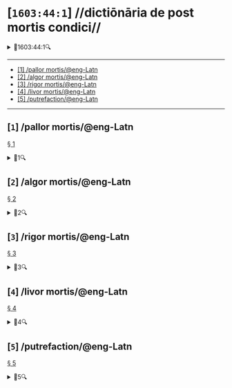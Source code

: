 # [`1603:44:1`] //dictiōnāria de post mortis condici//


<details><summary>🔎1603:44:1🔍</summary>
  <dl>
    <dt>#item+conceptum+numerordinatio</dt>
    <dd>1603:1:1:44:1</dd>
    <dt>#item+conceptum+codicem</dt>
    <dd>44_1</dd>
    <dt>#status+conceptum</dt>
    <dd>70</dd>
    <dt>#status+conceptum+codicem</dt>
    <dd>70</dd>
    <dt>#item+rem+i_qcc+is_zxxx+ix_n1603</dt>
    <dd>1603:44:1</dd>
    <dt>#item+rem+i_qcc+is_zxxx+ix_wikiq</dt>
    <dd>Q99312209</dd>
    <dt>#item+rem+i_mul+is_zyyy</dt>
    <dd>//dictiōnāria de post mortis condici//</dd>
  </dl>
</details>

----

- <a href='#1'>[1] /pallor mortis/@eng-Latn</a>
- <a href='#2'>[2] /algor mortis/@eng-Latn</a>
- <a href='#3'>[3] /rigor mortis/@eng-Latn</a>
- <a href='#4'>[4] /livor mortis/@eng-Latn</a>
- <a href='#5'>[5] /putrefaction/@eng-Latn</a>

----

## [`1`] /pallor mortis/@eng-Latn

<a id='1' href='#1'>§ 1</a>


<details><summary>🔎1🔍</summary>
  <dl>
    <dt>#item+conceptum+numerordinatio</dt>
    <dd>1603:44:1:1</dd>
    <dt>#item+conceptum+codicem</dt>
    <dd>1</dd>
    <dt>#status+conceptum</dt>
    <dd>60</dd>
    <dt>#status+conceptum+codicem</dt>
    <dd>60</dd>
    <dt>#item+rem+i_qcc+is_zxxx+ix_wikiq</dt>
    <dd>Q3493484</dd>
    <dt>#item+rem+i_qcc+is_zxxx+ix_hxlix</dt>
    <dd>ix_pallormortis</dd>
    <dt>#item+rem+i_qcc+is_zxxx+ix_hxlvoc</dt>
    <dd>v_lat_pallormortis</dd>
    <dt>#item+rem+i_ara+is_arab</dt>
    <dd>شحوب الموت</dd>
    <dt>#item+rem+i_rus+is_cyrl</dt>
    <dd>трупная бледность</dd>
    <dt>#item+rem+i_por+is_latn</dt>
    <dd>pallor mortis</dd>
    <dt>#item+rem+i_eng+is_latn</dt>
    <dd>pallor mortis</dd>
    <dt>#item+rem+i_fra+is_latn</dt>
    <dd>pallor mortis</dd>
    <dt>#item+rem+i_nld+is_latn</dt>
    <dd>pallor mortis</dd>
    <dt>#item+rem+i_deu+is_latn</dt>
    <dd>pallor mortis</dd>
    <dt>#item+rem+i_spa+is_latn</dt>
    <dd>pallor mortis</dd>
    <dt>#item+rem+i_ita+is_latn</dt>
    <dd>pallor mortis</dd>
    <dt>#item+rem+i_swe+is_latn</dt>
    <dd>likblekhet</dd>
    <dt>#item+rem+i_pol+is_latn</dt>
    <dd>bladość pośmiertna</dd>
    <dt>#item+rem+i_fin+is_latn</dt>
    <dd>kuolonkalpeus</dd>
    <dt>#item+rem+i_vie+is_latn</dt>
    <dd>tái nhạt tử thi</dd>
    <dt>#item+rem+i_bul+is_cyrl</dt>
    <dd>трупна бледост</dd>
    <dt>#item+rem+i_slv+is_latn</dt>
    <dd>mrliška bledica</dd>
    <dt>#item+rem+i_ces+is_latn</dt>
    <dd>pallor mortis</dd>
  </dl>
</details>



## [`2`] /algor mortis/@eng-Latn

<a id='2' href='#2'>§ 2</a>


<details><summary>🔎2🔍</summary>
  <dl>
    <dt>#item+conceptum+numerordinatio</dt>
    <dd>1603:44:1:2</dd>
    <dt>#item+conceptum+codicem</dt>
    <dd>2</dd>
    <dt>#status+conceptum</dt>
    <dd>60</dd>
    <dt>#status+conceptum+codicem</dt>
    <dd>60</dd>
    <dt>#item+rem+i_qcc+is_zxxx+ix_wikiq</dt>
    <dd>Q1500381</dd>
    <dt>#item+rem+i_qcc+is_zxxx+ix_hxlix</dt>
    <dd>ix_algormortis</dd>
    <dt>#item+rem+i_qcc+is_zxxx+ix_hxlvoc</dt>
    <dd>v_lat_algormortis</dd>
    <dt>#item+rem+i_ara+is_arab</dt>
    <dd>برودة الموت</dd>
    <dt>#item+rem+i_rus+is_cyrl</dt>
    <dd>посмертное охлаждение</dd>
    <dt>#item+rem+i_por+is_latn</dt>
    <dd>algor mortis</dd>
    <dt>#item+rem+i_eng+is_latn</dt>
    <dd>algor mortis</dd>
    <dt>#item+rem+i_fra+is_latn</dt>
    <dd>algor mortis</dd>
    <dt>#item+rem+i_nld+is_latn</dt>
    <dd>algor mortis</dd>
    <dt>#item+rem+i_deu+is_latn</dt>
    <dd>algor mortis</dd>
    <dt>#item+rem+i_spa+is_latn</dt>
    <dd>algor mortis</dd>
    <dt>#item+rem+i_ita+is_latn</dt>
    <dd>algor mortis</dd>
    <dt>#item+rem+i_swe+is_latn</dt>
    <dd>likkyla</dd>
    <dt>#item+rem+i_pol+is_latn</dt>
    <dd>oziębienie pośmiertne</dd>
    <dt>#item+rem+i_fin+is_latn</dt>
    <dd>kuolonkylmyys</dd>
    <dt>#item+rem+i_vie+is_latn</dt>
    <dd>mát lạnh tử thi</dd>
    <dt>#item+rem+i_bul+is_cyrl</dt>
    <dd>трупно изстиване</dd>
    <dt>#item+rem+i_slv+is_latn</dt>
    <dd>mrliška ohladitev</dd>
    <dt>#item+rem+i_ces+is_latn</dt>
    <dd>algor mortis</dd>
    <dt>#item+rem+i_jpn+is_jpan</dt>
    <dd>死冷</dd>
  </dl>
</details>



## [`3`] /rigor mortis/@eng-Latn

<a id='3' href='#3'>§ 3</a>


<details><summary>🔎3🔍</summary>
  <dl>
    <dt>#item+conceptum+numerordinatio</dt>
    <dd>1603:44:1:3</dd>
    <dt>#item+conceptum+codicem</dt>
    <dd>3</dd>
    <dt>#status+conceptum</dt>
    <dd>60</dd>
    <dt>#status+conceptum+codicem</dt>
    <dd>60</dd>
    <dt>#item+rem+i_qcc+is_zxxx+ix_wikiq</dt>
    <dd>Q274095</dd>
    <dt>#item+rem+i_qcc+is_zxxx+ix_hxlix</dt>
    <dd>ix_rigormortis</dd>
    <dt>#item+rem+i_qcc+is_zxxx+ix_hxlvoc</dt>
    <dd>v_lat_rigormortis</dd>
    <dt>#item+rem+i_ara+is_arab</dt>
    <dd>تخشب موتي</dd>
    <dt>#item+rem+i_rus+is_cyrl</dt>
    <dd>трупное окоченение</dd>
    <dt>#item+rem+i_por+is_latn</dt>
    <dd>rigor mortis</dd>
    <dt>#item+rem+i_eng+is_latn</dt>
    <dd>rigor mortis</dd>
    <dt>#item+rem+i_fra+is_latn</dt>
    <dd>rigidité cadavérique</dd>
    <dt>#item+rem+i_nld+is_latn</dt>
    <dd>lijkstijfheid</dd>
    <dt>#item+rem+i_deu+is_latn</dt>
    <dd>totenstarre</dd>
    <dt>#item+rem+i_spa+is_latn</dt>
    <dd>rigor mortis</dd>
    <dt>#item+rem+i_ita+is_latn</dt>
    <dd>rigor mortis</dd>
    <dt>#item+rem+i_gle+is_latn</dt>
    <dd>teannáil an bháis</dd>
    <dt>#item+rem+i_swe+is_latn</dt>
    <dd>likstelhet</dd>
    <dt>#item+rem+i_pol+is_latn</dt>
    <dd>stężenie pośmiertne</dd>
    <dt>#item+rem+i_fin+is_latn</dt>
    <dd>kuolonkankeus</dd>
    <dt>#item+rem+i_ron+is_latn</dt>
    <dd>rigor mortis</dd>
    <dt>#item+rem+i_vie+is_latn</dt>
    <dd>co cứng tử thi</dd>
    <dt>#item+rem+i_cat+is_latn</dt>
    <dd>rigidesa cadavèrica</dd>
    <dt>#item+rem+i_ukr+is_cyrl</dt>
    <dd>трупне окоченіння</dd>
    <dt>#item+rem+i_bul+is_cyrl</dt>
    <dd>трупно вкочаняване</dd>
    <dt>#item+rem+i_slv+is_latn</dt>
    <dd>mrliška okorelost</dd>
    <dt>#item+rem+i_nob+is_latn</dt>
    <dd>dødsstivhet</dd>
    <dt>#item+rem+i_ces+is_latn</dt>
    <dd>posmrtná ztuhlost</dd>
    <dt>#item+rem+i_jpn+is_jpan</dt>
    <dd>死後硬直</dd>
    <dt>#item+rem+i_mal+is_mlym</dt>
    <dd>മൃത്യുജകാഠിന്യം</dd>
    <dt>#item+rem+i_ind+is_latn</dt>
    <dd>kaku mayat</dd>
    <dt>#item+rem+i_fas+is_zzzz</dt>
    <dd>جمود نعشی</dd>
    <dt>#item+rem+i_hun+is_latn</dt>
    <dd>hullamerevség</dd>
    <dt>#item+rem+i_glg+is_latn</dt>
    <dd>rigor mortis</dd>
    <dt>#item+rem+i_epo+is_latn</dt>
    <dd>kadavra rigideco</dd>
  </dl>
</details>



## [`4`] /livor mortis/@eng-Latn

<a id='4' href='#4'>§ 4</a>


<details><summary>🔎4🔍</summary>
  <dl>
    <dt>#item+conceptum+numerordinatio</dt>
    <dd>1603:44:1:4</dd>
    <dt>#item+conceptum+codicem</dt>
    <dd>4</dd>
    <dt>#status+conceptum</dt>
    <dd>60</dd>
    <dt>#status+conceptum+codicem</dt>
    <dd>60</dd>
    <dt>#item+rem+i_qcc+is_zxxx+ix_wikiq</dt>
    <dd>Q747953</dd>
    <dt>#item+rem+i_qcc+is_zxxx+ix_hxlix</dt>
    <dd>ix_livormortis</dd>
    <dt>#item+rem+i_qcc+is_zxxx+ix_hxlvoc</dt>
    <dd>v_lat_livormortis</dd>
    <dt>#item+rem+i_ara+is_arab</dt>
    <dd>ازرقاق الجثة</dd>
    <dt>#item+rem+i_rus+is_cyrl</dt>
    <dd>трупные пятна</dd>
    <dt>#item+rem+i_por+is_latn</dt>
    <dd>livor mortis</dd>
    <dt>#item+rem+i_eng+is_latn</dt>
    <dd>livor mortis</dd>
    <dt>#item+rem+i_fra+is_latn</dt>
    <dd>lividités cadavériques</dd>
    <dt>#item+rem+i_nld+is_latn</dt>
    <dd>livor mortis</dd>
    <dt>#item+rem+i_deu+is_latn</dt>
    <dd>totenfleck</dd>
    <dt>#item+rem+i_spa+is_latn</dt>
    <dd>livor mortis</dd>
    <dt>#item+rem+i_ita+is_latn</dt>
    <dd>livor mortis</dd>
    <dt>#item+rem+i_swe+is_latn</dt>
    <dd>likfläck</dd>
    <dt>#item+rem+i_pol+is_latn</dt>
    <dd>plamy pośmiertne</dd>
    <dt>#item+rem+i_fin+is_latn</dt>
    <dd>lautuma</dd>
    <dt>#item+rem+i_vie+is_latn</dt>
    <dd>hồ máu tử thi</dd>
    <dt>#item+rem+i_ukr+is_cyrl</dt>
    <dd>трупні плями</dd>
    <dt>#item+rem+i_bul+is_cyrl</dt>
    <dd>хипостаза</dd>
    <dt>#item+rem+i_nob+is_latn</dt>
    <dd>dødsflekk</dd>
    <dt>#item+rem+i_ces+is_latn</dt>
    <dd>posmrtné skvrny</dd>
    <dt>#item+rem+i_dan+is_latn</dt>
    <dd>livores</dd>
    <dt>#item+rem+i_jpn+is_jpan</dt>
    <dd>死斑</dd>
    <dt>#item+rem+i_ind+is_latn</dt>
    <dd>livor mortis</dd>
    <dt>#item+rem+i_epo+is_latn</dt>
    <dd>livor mortis</dd>
  </dl>
</details>



## [`5`] /putrefaction/@eng-Latn

<a id='5' href='#5'>§ 5</a>


<details><summary>🔎5🔍</summary>
  <dl>
    <dt>#item+conceptum+numerordinatio</dt>
    <dd>1603:44:1:5</dd>
    <dt>#item+conceptum+codicem</dt>
    <dd>5</dd>
    <dt>#status+conceptum</dt>
    <dd>20</dd>
    <dt>#status+conceptum+codicem</dt>
    <dd>11</dd>
    <dt>#item+rem+i_qcc+is_zxxx+ix_wikiq</dt>
    <dd>Q671701</dd>
    <dt>#item+rem+i_qcc+is_zxxx+ix_hxlix</dt>
    <dd>ix_putrefactiocadaveris</dd>
    <dt>#item+rem+i_qcc+is_zxxx+ix_hxlvoc</dt>
    <dd>v_lat_putrefactiocadaveris</dd>
    <dt>#item+rem+i_ara+is_arab</dt>
    <dd>تعفن</dd>
    <dt>#item+rem+i_rus+is_cyrl</dt>
    <dd>гниение</dd>
    <dt>#item+rem+i_por+is_latn</dt>
    <dd>putrefação</dd>
    <dt>#item+rem+i_eng+is_latn</dt>
    <dd>putrefaction</dd>
    <dt>#item+rem+i_fra+is_latn</dt>
    <dd>putréfaction</dd>
    <dt>#item+rem+i_deu+is_latn</dt>
    <dd>putrefizierung</dd>
    <dt>#item+rem+i_spa+is_latn</dt>
    <dd>putrefacción</dd>
    <dt>#item+rem+i_ita+is_latn</dt>
    <dd>putrefazione</dd>
    <dt>#item+rem+i_pol+is_latn</dt>
    <dd>rozpad gnilny</dd>
    <dt>#item+rem+i_ron+is_latn</dt>
    <dd>putrefacție</dd>
    <dt>#item+rem+i_ukr+is_cyrl</dt>
    <dd>гниття</dd>
    <dt>#item+rem+i_bul+is_cyrl</dt>
    <dd>гниене</dd>
    <dt>#item+rem+i_ces+is_latn</dt>
    <dd>hnití</dd>
    <dt>#item+rem+i_fas+is_zzzz</dt>
    <dd>گندیدگی</dd>
    <dt>#item+rem+i_epo+is_latn</dt>
    <dd>putrado</dd>
    <dt>#item+rem+i_est+is_latn</dt>
    <dd>roiskumine</dd>
  </dl>
</details>



